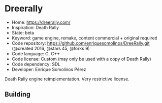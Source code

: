 # Dreerally

- Home: https://dreerally.com/
- Inspiration: Death Rally
- State: beta
- Keyword: game engine, remake, content commercial + original required
- Code repository: https://github.com/enriquesomolinos/DreeRally.git (@created 2016, @stars 45, @forks 9)
- Code language: C, C++
- Code license: Custom (may only be used with a copy of Death Rally)
- Code dependency: SDL
- Developer: Enrique Somolinos Pérez

Death Rally engine reimplementation.
Very restrictive license.

## Building
